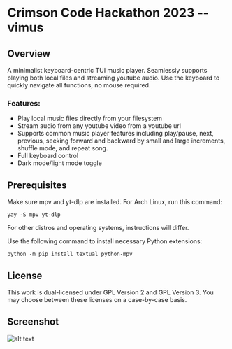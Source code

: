 # Crimson Code Hackathon 2023 -- vimus
## Overview
A minimalist keyboard-centric TUI music player. Seamlessly supports playing both local files and streaming youtube audio. Use the keyboard to quickly navigate all functions, no mouse required.

### Features:
- Play local music files directly from your filesystem
- Stream audio from any youtube video from a youtube url
- Supports common music player features including play/pause, next, previous, seeking forward and backward by small and large increments, shuffle mode, and repeat song.
- Full keyboard control
- Dark mode/light mode toggle

## Prerequisites
Make sure mpv and yt-dlp are installed.
For Arch Linux, run this command:
```
yay -S mpv yt-dlp
```
For other distros and operating systems, instructions will differ.

Use the following command to install necessary Python extensions:
```
python -m pip install textual python-mpv
```

## License
This work is dual-licensed under GPL Version 2 and GPL Version 3. You may choose between these licenses on a case-by-case basis.

## Screenshot
![alt text](https://cdn.discordapp.com/attachments/341136221323526144/1076890649623810129/image.png)

